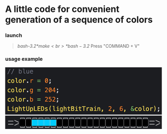 # A little code for convenient generation of a sequence of colors <br>

### launch
> *bash-3.2$* make <br>
> *bash-3.2$* Press "COMMAND + V" <br>

### usage example
![code_example_0](/plyhi/for_LEDs/img_for_git/code_0.png) ![code_example_0](/plyhi/for_LEDs/img_for_git/res_0.png)
